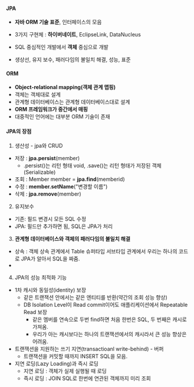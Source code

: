 #### JPA

- **자바 ORM 기술 표준**, 인터페이스의 모음
- 3가지 구현체 : **하이버네이트**, EclipseLink, DataNucleus

- SQL 중심적인 개발에서 **객체** 중심으로 개발
- 생상선, 유지 보수, 패러다임의 불일치 해결, 성능, 표준

#### ORM

- **Object-relational mapping(객체 관계 맵핑)**
- 객체는 객체대로 설계
- 관계형 데이터베이스는 관계형 데이터베이스대로 설계
- **ORM 프레임워크가 중간에서 매핑**
- 대중적인 언어에는 대부분 ORM 기술이 존재

#### JPA의 장점

1. 생산성 - jpa와 CRUD

- 저장 : **jpa.persist**(member)
  - .persist()는 리턴 형태 void, .save()는 리턴 형태가 저장된 객체(Serializable)
- 조회 : Member member = **jpa.find**(memberid)
- 수정 : **member.setName**("변경할 이름") 
- 삭제 : **jpa.remove**(member)



2. 유지보수 

- 기존: 필드 변경시 모든 SQL 수정
- JPA: 필드만 추가하면 됨, SQL은 JPA가 처리



3. **관계형 데이터베이스와 객체의 패러다임의 불일치 해결**

- 상속 : 객체 상속 관계에서 Table 슈퍼타입 서브타입 관계에서 우리는 하나의 코드로 JPA가 알아서 SQL을 짜줌.
- 



4. JPA의 성능 최적화 기능

- 1차 캐시와 동일성(identity) 보장
  - 같은 트랜잭션 안에서는 같은 엔티티를 반환(약간의 조회 성능 향상)
  - DB Isolation Level이 Read commit이어도 애플리케이션에서 Repeatable Read 보장
    - 같은 멤버를 연속으로 두번 find하면 처음 한번은 SQL, 두 번째은 캐시로 가져옴.
    - 우리가 아는 캐시보다는 하나의 트랜잭션에서의 캐시라서 큰 성능 향상은 어려움.
- 트랜잭션을 지원하는 쓰기 지연(transactioanl write-behind) - 버퍼
  - 트랜잭션을 커밋할 때까지 INSERT SQL을 모음.
- 지연 로딩(Lazy Loading)과 즉시 로딩
  - 지연 로딩 : 객체가 실제 실행될 때 로딩
  - 즉시 로딩 : JOIN SQL로 한번에 연관된 객체까지 미리 조회

